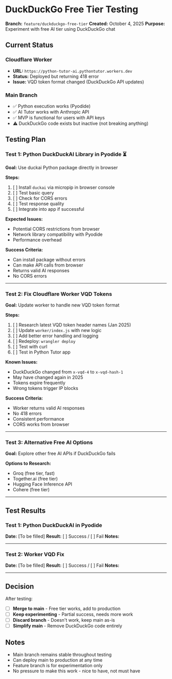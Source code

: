 # DuckDuckGo Free Tier Testing

**Branch:** `feature/duckduckgo-free-tier`
**Created:** October 4, 2025
**Purpose:** Experiment with free AI tier using DuckDuckGo chat

## Current Status

### Cloudflare Worker
- **URL:** `https://python-tutor-ai.pythontutor.workers.dev`
- **Status:** Deployed but returning 418 error
- **Issue:** VQD token format changed (DuckDuckGo API updates)

### Main Branch
- ✅ Python execution works (Pyodide)
- ✅ AI Tutor works with Anthropic API
- ✅ MVP is functional for users with API keys
- ⚠️ DuckDuckGo code exists but inactive (not breaking anything)

## Testing Plan

### Test 1: Python DuckDuckAI Library in Pyodide ⏳
**Goal:** Use duckai Python package directly in browser

**Steps:**
1. [ ] Install `duckai` via micropip in browser console
2. [ ] Test basic query
3. [ ] Check for CORS errors
4. [ ] Test response quality
5. [ ] Integrate into app if successful

**Expected Issues:**
- Potential CORS restrictions from browser
- Network library compatibility with Pyodide
- Performance overhead

**Success Criteria:**
- Can install package without errors
- Can make API calls from browser
- Returns valid AI responses
- No CORS errors

---

### Test 2: Fix Cloudflare Worker VQD Tokens
**Goal:** Update worker to handle new VQD token format

**Steps:**
1. [ ] Research latest VQD token header names (Jan 2025)
2. [ ] Update `worker/index.js` with new logic
3. [ ] Add better error handling and logging
4. [ ] Redeploy: `wrangler deploy`
5. [ ] Test with curl
6. [ ] Test in Python Tutor app

**Known Issues:**
- DuckDuckGo changed from `x-vqd-4` to `x-vqd-hash-1`
- May have changed again in 2025
- Tokens expire frequently
- Wrong tokens trigger IP blocks

**Success Criteria:**
- Worker returns valid AI responses
- No 418 errors
- Consistent performance
- CORS works from browser

---

### Test 3: Alternative Free AI Options
**Goal:** Explore other free AI APIs if DuckDuckGo fails

**Options to Research:**
- Groq (free tier, fast)
- Together.ai (free tier)
- Hugging Face Inference API
- Cohere (free tier)

---

## Test Results

### Test 1: Python DuckDuckAI in Pyodide
**Date:** [To be filled]
**Result:** [ ] Success / [ ] Fail
**Notes:**

---

### Test 2: Worker VQD Fix
**Date:** [To be filled]
**Result:** [ ] Success / [ ] Fail
**Notes:**

---

## Decision

After testing:
- [ ] **Merge to main** - Free tier works, add to production
- [ ] **Keep experimenting** - Partial success, needs more work
- [ ] **Discard branch** - Doesn't work, keep main as-is
- [ ] **Simplify main** - Remove DuckDuckGo code entirely

## Notes

- Main branch remains stable throughout testing
- Can deploy main to production at any time
- Feature branch is for experimentation only
- No pressure to make this work - nice to have, not must have
